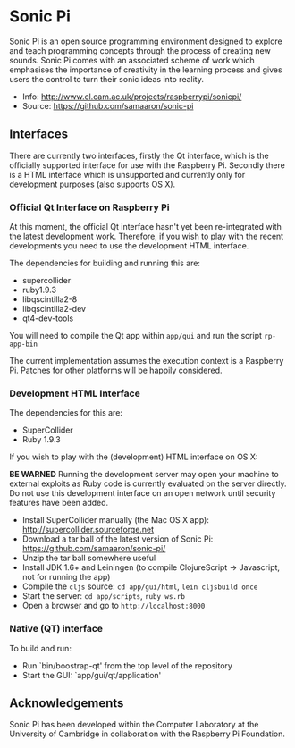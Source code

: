 # Sonic Pi

Sonic Pi is an open source programming environment designed to explore and teach programming concepts through the process of creating new sounds. Sonic Pi comes with an associated scheme of work which emphasises the importance of creativity in the learning process and gives users the control to turn their sonic ideas into reality.

* Info: http://www.cl.cam.ac.uk/projects/raspberrypi/sonicpi/
* Source: https://github.com/samaaron/sonic-pi

## Interfaces

There are currently two interfaces, firstly the Qt interface, which is the
officially supported interface for use with the Raspberry Pi. Secondly
there is a HTML interface which is unsupported and currently only for
development purposes (also supports OS X).

### Official Qt Interface on Raspberry Pi

At this moment, the official Qt interface hasn't yet been re-integrated with 
the latest development work.  Therefore, if you wish to play with the recent 
developments you need to use the development HTML interface.

The dependencies for building and running this are:

* supercollider
* ruby1.9.3
* libqscintilla2-8
* libqscintilla2-dev
* qt4-dev-tools

You will need to compile the Qt app within `app/gui` and run the script
`rp-app-bin`


The current implementation assumes the execution context is a Raspberry
Pi. Patches for other platforms will be happily considered.

### Development HTML Interface

The dependencies for this are:

* SuperCollider
* Ruby 1.9.3

If you wish to play with the (development) HTML interface on OS X:

**BE WARNED** Running the development server may open your machine to
external exploits as Ruby code is currently evaluated on the server
directly. Do not use this development interface on an open network until
security features have been added.


* Install SuperCollider manually (the Mac OS X app): http://supercollider.sourceforge.net
* Download a tar ball of the latest version of Sonic Pi: https://github.com/samaaron/sonic-pi/
* Unzip the tar ball somewhere useful
* Install JDK 1.6+ and Leiningen (to compile ClojureScript -> Javascript, not for running the app)
* Compile the `cljs` source: `cd app/gui/html`, `lein cljsbuild once`
* Start the server: `cd app/scripts`, `ruby ws.rb`
* Open a browser and go to `http://localhost:8000`

### Native (QT) interface

To build and run:

* Run `bin/boostrap-qt' from the top level of the repository
* Start the GUI: `app/gui/qt/application'

## Acknowledgements

Sonic Pi has been developed within the Computer Laboratory at the University of Cambridge in collaboration with the Raspberry Pi Foundation.
